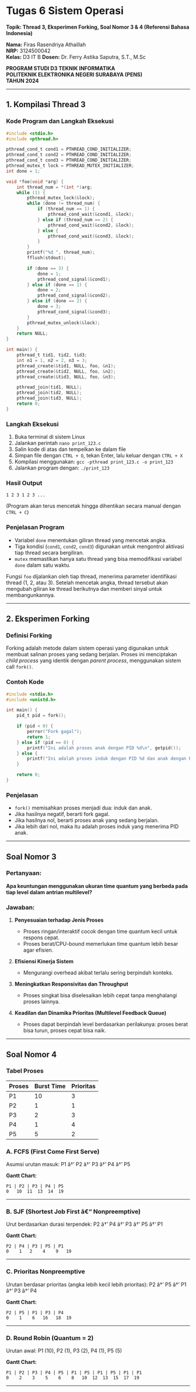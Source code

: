 # Tugas 6 Sistem Operasi  
**Topik: Thread 3, Eksperimen Forking, Soal Nomor 3 & 4 (Referensi Bahasa Indonesia)**

**Nama:** Firas Rasendriya Athaillah  
**NRP:** 3124500042  
**Kelas:** D3 IT B
**Dosen:** Dr. Ferry Astika Saputra, S.T., M.Sc  

**PROGRAM STUDI D3 TEKNIK INFORMATIKA**  
**POLITEKNIK ELEKTRONIKA NEGERI SURABAYA (PENS)**  
**TAHUN 2024**

---

## 1. Kompilasi Thread 3

### Kode Program dan Langkah Eksekusi

```c
#include <stdio.h>
#include <pthread.h>

pthread_cond_t cond1 = PTHREAD_COND_INITIALIZER;
pthread_cond_t cond2 = PTHREAD_COND_INITIALIZER;
pthread_cond_t cond3 = PTHREAD_COND_INITIALIZER;
pthread_mutex_t lock = PTHREAD_MUTEX_INITIALIZER;
int done = 1;

void *foo(void *arg) {
    int thread_num = *(int *)arg;
    while (1) {
        pthread_mutex_lock(&lock);
        while (done != thread_num) {
            if (thread_num == 1) {
                pthread_cond_wait(&cond1, &lock);
            } else if (thread_num == 2) {
                pthread_cond_wait(&cond2, &lock);
            } else {
                pthread_cond_wait(&cond3, &lock);
            }
        }
        printf("%d ", thread_num);
        fflush(stdout);

        if (done == 3) {
            done = 1;
            pthread_cond_signal(&cond1);
        } else if (done == 1) {
            done = 2;
            pthread_cond_signal(&cond2);
        } else if (done == 2) {
            done = 3;
            pthread_cond_signal(&cond3);
        }
        pthread_mutex_unlock(&lock);
    }
    return NULL;
}

int main() {
    pthread_t tid1, tid2, tid3;
    int n1 = 1, n2 = 2, n3 = 3;
    pthread_create(&tid1, NULL, foo, &n1);
    pthread_create(&tid2, NULL, foo, &n2);
    pthread_create(&tid3, NULL, foo, &n3);

    pthread_join(tid1, NULL);
    pthread_join(tid2, NULL);
    pthread_join(tid3, NULL);
    return 0;
}
```

### Langkah Eksekusi

1. Buka terminal di sistem Linux  
2. Jalankan perintah `nano print_123.c`  
3. Salin kode di atas dan tempelkan ke dalam file  
4. Simpan file dengan `CTRL + O`, tekan Enter, lalu keluar dengan `CTRL + X`  
5. Kompilasi menggunakan: `gcc -pthread print_123.c -o print_123`  
6. Jalankan program dengan: `./print_123`

### Hasil Output

```
1 2 3 1 2 3 ...
```

(Program akan terus mencetak hingga dihentikan secara manual dengan `CTRL + C`)

### Penjelasan Program

- Variabel `done` menentukan giliran thread yang mencetak angka.
- Tiga kondisi (`cond1`, `cond2`, `cond3`) digunakan untuk mengontrol aktivasi tiap thread secara bergiliran.
- `mutex` memastikan hanya satu thread yang bisa memodifikasi variabel `done` dalam satu waktu.

Fungsi `foo` dijalankan oleh tiap thread, menerima parameter identifikasi thread (1, 2, atau 3). Setelah mencetak angka, thread tersebut akan mengubah giliran ke thread berikutnya dan memberi sinyal untuk membangunkannya.

---

## 2. Eksperimen Forking

### Definisi Forking

Forking adalah metode dalam sistem operasi yang digunakan untuk membuat salinan proses yang sedang berjalan. Proses ini menciptakan *child process* yang identik dengan *parent process*, menggunakan sistem call `fork()`.

### Contoh Kode

```c
#include <stdio.h>
#include <unistd.h>

int main() {
    pid_t pid = fork();

    if (pid < 0) {
        perror("Fork gagal");
        return 1;
    } else if (pid == 0) {
        printf("Ini adalah proses anak dengan PID %d\n", getpid());
    } else {
        printf("Ini adalah proses induk dengan PID %d dan anak dengan PID %d\n", getpid(), pid);
    }

    return 0;
}
```

### Penjelasan

- `fork()` memisahkan proses menjadi dua: induk dan anak.
- Jika hasilnya negatif, berarti fork gagal.
- Jika hasilnya nol, berarti proses anak yang sedang berjalan.
- Jika lebih dari nol, maka itu adalah proses induk yang menerima PID anak.

---

## Soal Nomor 3

### Pertanyaan:
**Apa keuntungan menggunakan ukuran time quantum yang berbeda pada tiap level dalam antrian multilevel?**

### Jawaban:

1. **Penyesuaian terhadap Jenis Proses**
   - Proses ringan/interaktif cocok dengan time quantum kecil untuk respons cepat.
   - Proses berat/CPU-bound memerlukan time quantum lebih besar agar efisien.

2. **Efisiensi Kinerja Sistem**
   - Mengurangi overhead akibat terlalu sering berpindah konteks.

3. **Meningkatkan Responsivitas dan Throughput**
   - Proses singkat bisa diselesaikan lebih cepat tanpa menghalangi proses lainnya.

4. **Keadilan dan Dinamika Prioritas (Multilevel Feedback Queue)**
   - Proses dapat berpindah level berdasarkan perilakunya: proses berat bisa turun, proses cepat bisa naik.

---

## Soal Nomor 4

### Tabel Proses

| Proses | Burst Time | Prioritas |
|--------|------------|-----------|
| P1     | 10         | 3         |
| P2     | 1          | 1         |
| P3     | 2          | 3         |
| P4     | 1          | 4         |
| P5     | 5          | 2         |

### A. FCFS (First Come First Serve)

Asumsi urutan masuk: P1 â†’ P2 â†’ P3 â†’ P4 â†’ P5

**Gantt Chart:**

```
P1 | P2 | P3 | P4 | P5
0   10  11  13  14  19
```

---

### B. SJF (Shortest Job First â€“ Nonpreemptive)

Urut berdasarkan durasi terpendek: P2 â†’ P4 â†’ P3 â†’ P5 â†’ P1

**Gantt Chart:**

```
P2 | P4 | P3 | P5 | P1
0    1   2    4    9   19
```

---

### C. Prioritas Nonpreemptive

Urutan berdasar prioritas (angka lebih kecil lebih prioritas): P2 â†’ P5 â†’ P1 â†’ P3 â†’ P4

**Gantt Chart:**

```
P2 | P5 | P1 | P3 | P4
0    1    6   16   18  19
```

---

### D. Round Robin (Quantum = 2)

Urutan awal: P1 (10), P2 (1), P3 (2), P4 (1), P5 (5)

**Gantt Chart:**

```
P1 | P2 | P3 | P4 | P5 | P1 | P5 | P1 | P5 | P1 | P1
0    2    3    5    6    8   10  12  13  15  17  19
```

---
